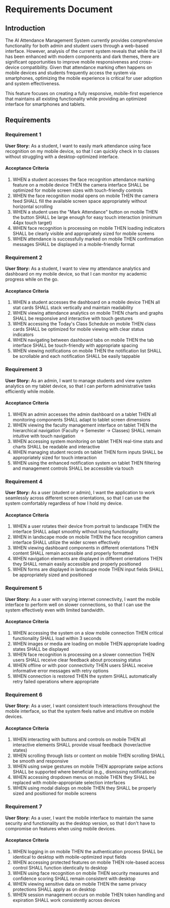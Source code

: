 # Requirements Document

## Introduction

The AI Attendance Management System currently provides comprehensive functionality for both admin and student users through a web-based interface. However, analysis of the current system reveals that while the UI has been enhanced with modern components and dark themes, there are significant opportunities to improve mobile responsiveness and cross-device compatibility. Given that attendance marking often happens on mobile devices and students frequently access the system via smartphones, optimizing the mobile experience is critical for user adoption and system effectiveness.

This feature focuses on creating a fully responsive, mobile-first experience that maintains all existing functionality while providing an optimized interface for smartphones and tablets.

## Requirements

### Requirement 1

**User Story:** As a student, I want to easily mark attendance using face recognition on my mobile device, so that I can quickly check in to classes without struggling with a desktop-optimized interface.

#### Acceptance Criteria

1. WHEN a student accesses the face recognition attendance marking feature on a mobile device THEN the camera interface SHALL be optimized for mobile screen sizes with touch-friendly controls
2. WHEN the face recognition modal opens on mobile THEN the camera feed SHALL fill the available screen space appropriately without horizontal scrolling
3. WHEN a student uses the "Mark Attendance" button on mobile THEN the button SHALL be large enough for easy touch interaction (minimum 44px touch target)
4. WHEN face recognition is processing on mobile THEN loading indicators SHALL be clearly visible and appropriately sized for mobile screens
5. WHEN attendance is successfully marked on mobile THEN confirmation messages SHALL be displayed in a mobile-friendly format

### Requirement 2

**User Story:** As a student, I want to view my attendance analytics and dashboard on my mobile device, so that I can monitor my academic progress while on the go.

#### Acceptance Criteria

1. WHEN a student accesses the dashboard on a mobile device THEN all stat cards SHALL stack vertically and maintain readability
2. WHEN viewing attendance analytics on mobile THEN charts and graphs SHALL be responsive and interactive with touch gestures
3. WHEN accessing the Today's Class Schedule on mobile THEN class cards SHALL be optimized for mobile viewing with clear status indicators
4. WHEN navigating between dashboard tabs on mobile THEN the tab interface SHALL be touch-friendly with appropriate spacing
5. WHEN viewing notifications on mobile THEN the notification list SHALL be scrollable and each notification SHALL be easily tappable

### Requirement 3

**User Story:** As an admin, I want to manage students and view system analytics on my tablet device, so that I can perform administrative tasks efficiently while mobile.

#### Acceptance Criteria

1. WHEN an admin accesses the admin dashboard on a tablet THEN all monitoring components SHALL adapt to tablet screen dimensions
2. WHEN viewing the faculty management interface on tablet THEN the hierarchical navigation (Faculty → Semester → Classes) SHALL remain intuitive with touch navigation
3. WHEN accessing system monitoring on tablet THEN real-time stats and charts SHALL be readable and interactive
4. WHEN managing student records on tablet THEN form inputs SHALL be appropriately sized for touch interaction
5. WHEN using the enhanced notification system on tablet THEN filtering and management controls SHALL be accessible via touch

### Requirement 4

**User Story:** As a user (student or admin), I want the application to work seamlessly across different screen orientations, so that I can use the system comfortably regardless of how I hold my device.

#### Acceptance Criteria

1. WHEN a user rotates their device from portrait to landscape THEN the interface SHALL adapt smoothly without losing functionality
2. WHEN in landscape mode on mobile THEN the face recognition camera interface SHALL utilize the wider screen effectively
3. WHEN viewing dashboard components in different orientations THEN content SHALL remain accessible and properly formatted
4. WHEN navigation elements are displayed in different orientations THEN they SHALL remain easily accessible and properly positioned
5. WHEN forms are displayed in landscape mode THEN input fields SHALL be appropriately sized and positioned

### Requirement 5

**User Story:** As a user with varying internet connectivity, I want the mobile interface to perform well on slower connections, so that I can use the system effectively even with limited bandwidth.

#### Acceptance Criteria

1. WHEN accessing the system on a slow mobile connection THEN critical functionality SHALL load within 3 seconds
2. WHEN images or media are loading on mobile THEN appropriate loading states SHALL be displayed
3. WHEN face recognition is processing on a slower connection THEN users SHALL receive clear feedback about processing status
4. WHEN offline or with poor connectivity THEN users SHALL receive informative error messages with retry options
5. WHEN connection is restored THEN the system SHALL automatically retry failed operations where appropriate

### Requirement 6

**User Story:** As a user, I want consistent touch interactions throughout the mobile interface, so that the system feels native and intuitive on mobile devices.

#### Acceptance Criteria

1. WHEN interacting with buttons and controls on mobile THEN all interactive elements SHALL provide visual feedback (hover/active states)
2. WHEN scrolling through lists or content on mobile THEN scrolling SHALL be smooth and responsive
3. WHEN using swipe gestures on mobile THEN appropriate swipe actions SHALL be supported where beneficial (e.g., dismissing notifications)
4. WHEN accessing dropdown menus on mobile THEN they SHALL be replaced with mobile-appropriate selection interfaces
5. WHEN using modal dialogs on mobile THEN they SHALL be properly sized and positioned for mobile screens

### Requirement 7

**User Story:** As a user, I want the mobile interface to maintain the same security and functionality as the desktop version, so that I don't have to compromise on features when using mobile devices.

#### Acceptance Criteria

1. WHEN logging in on mobile THEN the authentication process SHALL be identical to desktop with mobile-optimized input fields
2. WHEN accessing protected features on mobile THEN role-based access control SHALL function identically to desktop
3. WHEN using face recognition on mobile THEN security measures and confidence scoring SHALL remain consistent with desktop
4. WHEN viewing sensitive data on mobile THEN the same privacy protections SHALL apply as on desktop
5. WHEN session management occurs on mobile THEN token handling and expiration SHALL work consistently across devices